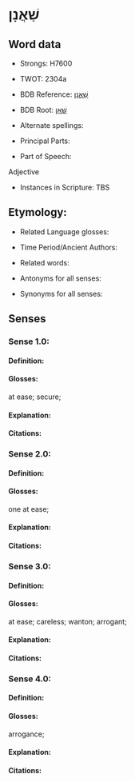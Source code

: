 # שַׁאֲנָן

<!-- Status: S2="NeedsEdits" -->
<!-- Lexica used for edits:   -->

## Word data

* Strongs: H7600

* TWOT: 2304a

* BDB Reference: [שַׁאֲנָן](rc://en/bdb/dict/v.ah.ac)

* BDB Root: [שׁאן](rc://en/bdb/dict/v.ah.aa)

* Alternate spellings:

* Principal Parts:

* Part of Speech:

Adjective

* Instances in Scripture: TBS

## Etymology:

* Related Language glosses:

* Time Period/Ancient Authors:

* Related words:

* Antonyms for all senses:

* Synonyms for all senses:

## Senses

### Sense 1.0:

#### Definition:

#### Glosses:

at ease; secure; 

#### Explanation:

#### Citations:



### Sense 2.0:

#### Definition:

#### Glosses:

one at ease; 

#### Explanation:

#### Citations:



### Sense 3.0:

#### Definition:

#### Glosses:

at ease; careless; wanton; arrogant; 

#### Explanation:

#### Citations:



### Sense 4.0:

#### Definition:

#### Glosses:

arrogance; 

#### Explanation:

#### Citations:



